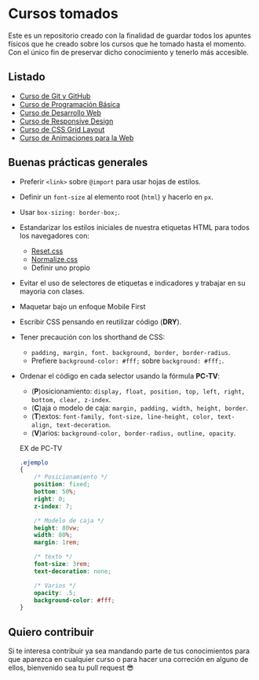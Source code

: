 # Cursos tomados

Este es un repositorio creado con la finalidad de guardar todos los apuntes físicos que he creado sobre los cursos que he tomado hasta el momento. Con el único fin de preservar dicho conocimiento y tenerlo más accesible.

## Listado
- [Curso de Git y GitHub](/1.%20Curso%20de%20GIt%20y%20GitHub)
- [Curso de Programación Básica](/2.%20Curso%20de%20Programacion%20Basica)
- [Curso de Desarrollo Web](3.%20Desarrollo%20Web)
- [Curso de Responsive Design](/4.%20Responsive%20Design)
- [Curso de CSS Grid Layout](/5.%20CSS%20Grid%20Layout)
- [Curso de Animaciones para la Web](/6.%20Curso%20de%20animaciones%20para%20la%20web)


## Buenas prácticas generales

* Preferir `<link>` sobre `@import` para usar hojas de estilos.

* Definir un `font-size` al elemento root (`html`) y hacerlo en `px`.

* Usar `box-sizing: border-box;`.

* Estandarizar los estilos iniciales de nuestra etiquetas HTML para todos los navegadores con:

    * <a href="#">Reset.css</a>
    * <a href="#">Normalize.css</a>
    * Definir uno propio

* Evitar el uso de selectores de etiquetas e indicadores y trabajar en su mayoria con clases.

* Maquetar bajo un enfoque Mobile First

* Escribir CSS pensando en reutilizar código (**DRY**).

* Tener precaución con los shorthand de CSS:

    * `padding, margin, font. background, border, border-radius`.
    * Prefiere `background-color: #fff;` sobre `background: #fff;`.

* Ordenar el código en cada selector usando la fórmula **PC-TV**:

    * (**P**)osicionamiento: `display, float, position, top, left, right, bottom, clear, z-index`.
    * (**C**)aja o modelo de caja: `margin, padding, width, height, border`.
    * (**T**)extos: `font-family, font-size, line-height, color, text-align, text-decoration`.
    * (**V**)arios: `background-color, border-radius, outline, opacity`.

    EX de PC-TV

    ```css
    .ejemplo
    {
        /* Posicionamiento */
        position: fixed;
        bottom: 50%;
        right: 0;
        z-index: 7;

        /* Modelo de caja */
        height: 80vw;
        width: 80%;
        margin: 1rem;

        /* texto */
        font-size: 3rem;
        text-decoration: none;

        /* Varios */
        opacity: .5;
        background-color: #fff;
    }

    ```

## Quiero contribuir
Si te interesa contribuir ya sea mandando parte de tus conocimientos para que aparezca en cualquier curso o para hacer una correción en alguno de ellos, bienvenido sea tu pull request 😎